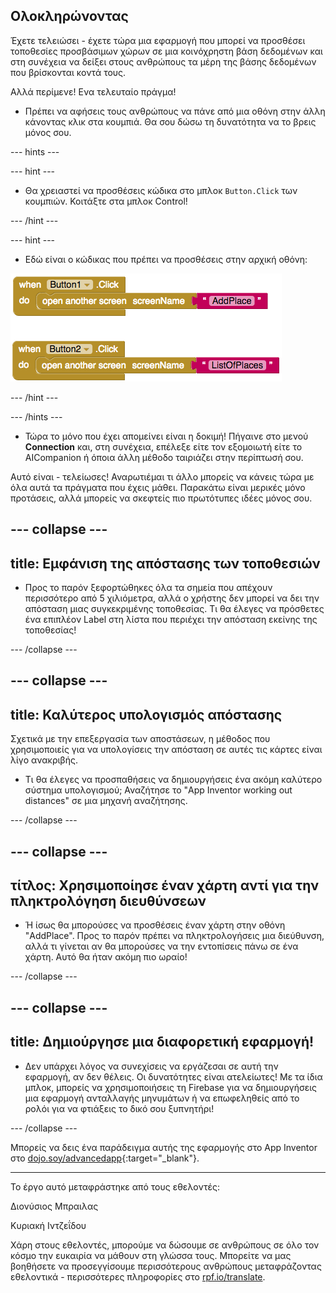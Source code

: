 ## Ολοκληρώνοντας

Έχετε τελειώσει - έχετε τώρα μια εφαρμογή που μπορεί να προσθέσει τοποθεσίες προσβάσιμων χώρων σε μια κοινόχρηστη βάση δεδομένων και στη συνέχεια να δείξει στους ανθρώπους τα μέρη της βάσης δεδομένων που βρίσκονται κοντά τους.

Αλλά περίμενε! Ενα τελευταίο πράγμα!

+ Πρέπει να αφήσεις τους ανθρώπους να πάνε από μια οθόνη στην άλλη κάνοντας κλικ στα κουμπιά. Θα σου δώσω τη δυνατότητα να το βρεις μόνος σου.

--- hints ---


--- hint ---

+ Θα χρειαστεί να προσθέσεις κώδικα στο μπλοκ `Button.Click` των κουμπιών. Κοιτάξτε στα μπλοκ Control!

--- /hint ---

--- hint ---

+ Εδώ είναι ο κώδικας που πρέπει να προσθέσεις στην αρχική οθόνη:

![](images/navigationCode.png)

--- /hint ---

--- /hints ---

+ Τώρα το μόνο που έχει απομείνει είναι η δοκιμή! Πήγαινε στο μενού **Connection** και, στη συνέχεια, επέλεξε είτε τον εξομοιωτή είτε το AICompanion ή όποια άλλη μέθοδο ταιριάζει στην περίπτωσή σου.

Αυτό είναι - τελείωσες! Αναρωτιέμαι τι άλλο μπορείς να κάνεις τώρα με όλα αυτά τα πράγματα που έχεις μάθει. Παρακάτω είναι μερικές μόνο προτάσεις, αλλά μπορείς να σκεφτείς πιο πρωτότυπες ιδέες μόνος σου.

--- collapse ---
---
title: Εμφάνιση της απόστασης των τοποθεσιών
---

+ Προς το παρόν ξεφορτώθηκες όλα τα σημεία που απέχουν περισσότερο από 5 χιλιόμετρα, αλλά ο χρήστης δεν μπορεί να δει την απόσταση μιας συγκεκριμένης τοποθεσίας. Τι θα έλεγες να πρόσθετες ένα επιπλέον Label στη λίστα που περιέχει την απόσταση εκείνης της τοποθεσίας!

--- /collapse ---

--- collapse ---
---
title: Καλύτερος υπολογισμός απόστασης
---

Σχετικά με την επεξεργασία των αποστάσεων, η μέθοδος που χρησιμοποιείς για να υπολογίσεις την απόσταση σε αυτές τις κάρτες είναι λίγο ανακριβής.

+ Τι θα έλεγες να προσπαθήσεις να δημιουργήσεις ένα ακόμη καλύτερο σύστημα υπολογισμού; Αναζήτησε το "App Inventor working out distances" σε μια μηχανή αναζήτησης.

--- /collapse ---

--- collapse ---
---
τίτλος: Χρησιμοποίησε έναν χάρτη αντί για την πληκτρολόγηση διευθύνσεων
---

+ Ή ίσως θα μπορούσες να προσθέσεις έναν χάρτη στην οθόνη "AddPlace". Προς το παρόν πρέπει να πληκτρολογήσεις μια διεύθυνση, αλλά τι γίνεται αν θα μπορούσες να την εντοπίσεις πάνω σε ένα χάρτη. Αυτό θα ήταν ακόμη πιο ωραίο!

--- /collapse ---

--- collapse ---
---
title: Δημιούργησε μια διαφορετική εφαρμογή!
---

+ Δεν υπάρχει λόγος να συνεχίσεις να εργάζεσαι σε αυτή την εφαρμογή, αν δεν θέλεις. Οι δυνατότητες είναι ατελείωτες! Με τα ίδια μπλοκ, μπορείς να χρησιμοποιήσεις τη Firebase για να δημιουργήσεις μια εφαρμογή ανταλλαγής μηνυμάτων ή να επωφεληθείς από το ρολόι για να φτιάξεις το δικό σου ξυπνητήρι!

--- /collapse ---

Μπορείς να δεις ένα παράδειγμα αυτής της εφαρμογής στο App Inventor στο [dojo.soy/advancedapp](http://dojo.soy/advancedapp){:target="_blank"}.


***
Το έργο αυτό μεταφράστηκε από τους εθελοντές:

Διονύσιος Μπραιλας

Κυριακή Ιντζεΐδου

Χάρη στους εθελοντές, μπορούμε να δώσουμε σε ανθρώπους σε όλο τον κόσμο την ευκαιρία να μάθουν στη γλώσσα τους. Μπορείτε να μας βοηθήσετε να προσεγγίσουμε περισσότερους ανθρώπους μεταφράζοντας εθελοντικά - περισσότερες πληροφορίες στο [rpf.io/translate](https://rpf.io/translate).
